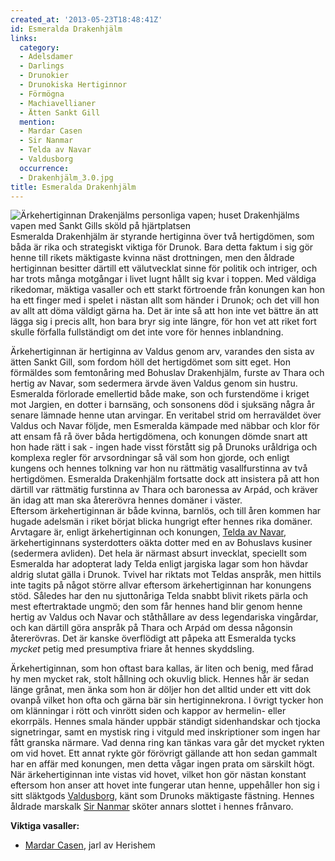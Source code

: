 ```yaml
---
created_at: '2013-05-23T18:48:41Z'
id: Esmeralda Drakenhjälm
links:
  category:
  - Adelsdamer
  - Darlings
  - Drunokier
  - Drunokiska Hertiginnor
  - Förmögna
  - Machiavellianer
  - Ätten Sankt Gill
  mention:
  - Mardar Casen
  - Sir Nanmar
  - Telda av Navar
  - Valdusborg
  occurrence:
  - Drakenhjälm_3.0.jpg
title: Esmeralda Drakenhjälm
---
```


![Ärkehertiginnan Drakenjälms personliga vapen; huset Drakenhjälms vapen med Sankt Gills sköld på
hjärtplatsen] Esmeralda Drakenhjälm är styrande hertiginna över två hertigdömen, som båda är rika
och strategiskt viktiga för Drunok. Bara detta faktum i sig gör henne till rikets mäktigaste kvinna
näst drottningen, men den åldrade hertiginnan besitter därtill ett välutvecklat sinne för politik
och intriger, och har trots många motgångar i livet lugnt hållt sig kvar i toppen. Med väldiga
rikedomar, mäktiga vasaller och ett starkt förtroende från konungen kan hon ha ett finger med i
spelet i nästan allt som händer i Drunok; och det vill hon av allt att döma väldigt gärna ha. Det är
inte så att hon inte vet bättre än att lägga sig i precis allt, hon bara bryr sig inte längre, för
hon vet att riket fort skulle förfalla fullständigt om det inte vore för hennes inblandning.

Ärkehertiginnan är hertiginna av Valdus genom arv, varandes den sista av ätten Sankt Gill, som
fordom höll det hertigdömet som sitt eget. Hon förmäldes som femtonåring med Bohuslav Drakenhjälm,
furste av Thara och hertig av Navar, som sedermera ärvde även Valdus genom sin hustru. Esmeralda
förlorade emellertid både make, son och furstendöme i kriget mot Jargien, en dotter i barnsäng, och
sonsonens död i sjuksäng några år senare lämnade henne utan arvingar. En veritabel strid om
herraväldet över Valdus och Navar följde, men Esmeralda kämpade med näbbar och klor för att ensam få
rå över båda hertigdömena, och konungen dömde snart att hon hade rätt i sak - ingen hade visst
förstått sig på Drunoks uråldriga och komplexa regler för arvsordningar så väl som hon gjorde, och
enligt kungens och hennes tolkning var hon nu rättmätig vasallfurstinna av två hertigdömen.
Esmeralda Drakenhjälm fortsatte dock att insistera på att hon därtill var rättmätig furstinna av
Thara och baronessa av Arpád, och kräver än idag att man ska återerövra hennes domäner i väster.\
Eftersom ärkehertiginnan är både kvinna, barnlös, och till åren kommen har hugade adelsmän i riket
börjat blicka hungrigt efter hennes rika domäner. Arvtagare är, enligt ärkehertiginnan och konungen,
[Telda av Navar], ärkehertiginnans systerdotters oäkta dotter med en av Bohuslavs kusiner (sedermera
avliden). Det hela är närmast absurt invecklat, speciellt som Esmeralda har adopterat lady Telda
enligt jargiska lagar som hon hävdar aldrig slutat gälla i Drunok. Tvivel har riktats mot Teldas
anspråk, men hittils inte tagits på något större allvar eftersom ärkehertiginnan har konungens stöd.
Således har den nu sjuttonåriga Telda snabbt blivit rikets pärla och mest eftertraktade ungmö; den
som får hennes hand blir genom henne hertig av Valdus och Navar och ståthållare av dess legendariska
vingårdar, och kan därtill göra anspråk på Thara och Arpád om dessa någonsin återerövras. Det är
kanske överflödigt att påpeka att Esmeralda tycks *mycket* petig med presumptiva friare åt hennes
skyddsling.

Ärkehertiginnan, som hon oftast bara kallas, är liten och benig, med fårad hy men mycket rak, stolt
hållning och okuvlig blick. Hennes hår är sedan länge grånat, men änka som hon är döljer hon det
alltid under ett vitt dok ovanpå vilket hon ofta och gärna bär sin hertiginnekrona. I övrigt tycker
hon om klänningar i rött och vinrött siden och kappor av hermelin- eller ekorrpäls. Hennes smala
händer uppbär ständigt sidenhandskar och tjocka signetringar, samt en mystisk ring i vitguld med
inskriptioner som ingen har fått granska närmare. Vad denna ring kan tänkas vara går det mycket
rykten om vid hovet. Ett annat rykte gör förövrigt gällande att hon sedan gammalt har en affär med
konungen, men detta vågar ingen prata om särskilt högt. När ärkehertiginnan inte vistas vid hovet,
vilket hon gör nästan konstant eftersom hon anser att hovet inte fungerar utan henne, uppehåller hon
sig i sitt släktgods [Valdusborg], känt som Drunoks mäktigaste fästning. Hennes åldrade marskalk
[Sir Nanmar] sköter annars slottet i hennes frånvaro.

**Viktiga vasaller:**

-   [Mardar Casen], jarl av Herishem

  [Ärkehertiginnan Drakenjälms personliga vapen; huset Drakenhjälms vapen med Sankt Gills sköld på hjärtplatsen]:
    Drakenhjälm_3.0.jpg
    "Ärkehertiginnan Drakenjälms personliga vapen; huset Drakenhjälms vapen med Sankt Gills sköld på hjärtplatsen"
  [Telda av Navar]: Telda_av_Navar
  [Valdusborg]: Valdusborg
  [Sir Nanmar]: Sir_Nanmar
  [Mardar Casen]: Mardar_Casen